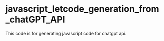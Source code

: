 # javascript_letcode_generation_from_chatGPT_API
This code is for generating javascript code for chatgpt api.
